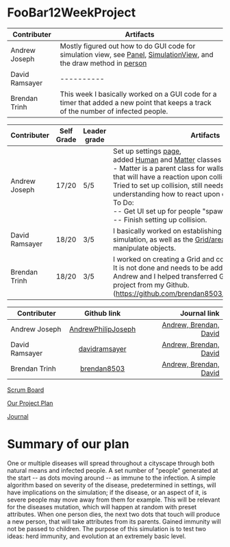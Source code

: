 # FooBar12WeekProject
| Contributer | Artifacts |
| ------------- | ----------|
| Andrew Joseph | Mostly figured out how to do GUI code for simulation view, see [Panel](), [SimulationView](), and the draw method in [person]()|
| David Ramsayer | ----------|
| Brendan Trinh | This week I basically worked on a GUI code for a timer that added a new point that keeps a track of the number of infected people. |

| Contributer | Self Grade | Leader grade | Artifacts |
| ------------- |-------------| -----| ----------|
|Andrew Joseph| 17/20 | 5/5| Set up settings [page](https://github.com/P1Foobar/FooBar12WeekProject/blob/main/src/Settings/SettingsView.java), <br> added [Human](https://github.com/P1Foobar/FooBar12WeekProject/blob/main/src/SimulationItems/Human.java) and [Matter](https://github.com/P1Foobar/FooBar12WeekProject/blob/main/src/SimulationItems/Matter.java) classes <br>- Matter is a parent class for walls and Human; anything that will have a reaction upon collision. <br> Tried to set up collision, still needs work. Main issue is understanding how to react upon collision <br> To Do: <br> -- Get UI set up for people "spawning" and moving. <br> -- Finish setting up collision. | 
| David Ramsayer |18/20 | 3/5 |I basically worked on establishing direction in the simulation, as well as the [Grid/area](https://github.com/P1Foobar/FooBar12WeekProject/blob/main/src/SimulationItems/Area.java) where we will manipulate objects.|
| Brendan Trinh |18/20| 3/5 | I worked on creating a Grid and collision for our project. It is not done and needs to be added to our main project. Andrew and I helped transferred Graphics to the main project from my Github. (https://github.com/brendan8503/DatabasesStimulation)|



| Contributer | Github link | Journal link |
| ------------- |:-------------:| -----:|
| Andrew Joseph | [AndrewPhilipJoseph](https://github.com/AndrewPhilipJoseph) | [Andrew, Brendan, David](https://docs.google.com/document/d/1ZEMbY_SJAptVBFEJHVeJKblV_N-WxgPG38xeOHocP9Q/edit) |
| David Ramsayer | [davidramsayer](https://github.com/davidramsayer) | [Andrew, Brendan, David](https://docs.google.com/document/d/1ZEMbY_SJAptVBFEJHVeJKblV_N-WxgPG38xeOHocP9Q/edit) |
| Brendan Trinh | [brendan8503](https://github.com/brendan8503) |[Andrew, Brendan, David](https://docs.google.com/document/d/1ZEMbY_SJAptVBFEJHVeJKblV_N-WxgPG38xeOHocP9Q/edit) |



[Scrum Board](https://github.com/orgs/P1Foobar/projects/1)

[Our Project Plan](https://docs.google.com/document/d/1BfC11oQnmn8DtsHVdqGQ3fDUcyWNKPyixhZ0jkPgNaM/edit)

[Journal](https://docs.google.com/document/d/1ZEMbY_SJAptVBFEJHVeJKblV_N-WxgPG38xeOHocP9Q/edit)

# Summary of our plan

One or multiple diseases will spread throughout a cityscape through both natural means
and infected people. A set number of "people" generated at the start -- as dots moving around --
as immune to the infection. A simple algorithm based on severity of the disease, predetermined
in settings, will have implications on the simulation; if the disease, or an aspect of it, is severe
people may move away from them for example. This will be relevant for the diseases mutation, which will happen at random
with preset attributes. When one person dies, the next two dots that touch will
produce a new person, that will take attributes from its parents. Gained immunity will not be passed to children.
The purpose of this simulation is to test two ideas: herd immunity, and evolution at an extremely basic level.
